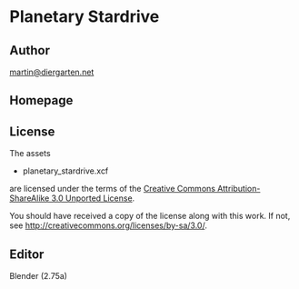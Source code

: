 Planetary Stardrive
========

Author
------

martin@diergarten.net

Homepage
--------



License
-------

The assets

* planetary_stardrive.xcf

are licensed under the terms of the
[Creative Commons Attribution-ShareAlike 3.0 Unported License](../../../COPYING).

You should have received a copy of the license along with this
work.  If not, see <http://creativecommons.org/licenses/by-sa/3.0/>.

Editor
------

Blender (2.75a)
